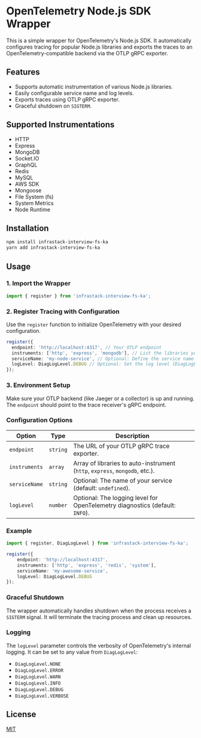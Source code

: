 # OpenTelemetry Node.js SDK Wrapper

This is a simple wrapper for OpenTelemetry's Node.js SDK. It automatically configures tracing for popular Node.js libraries and exports the traces to an OpenTelemetry-compatible backend via the OTLP gRPC exporter.

## Features
- Supports automatic instrumentation of various Node.js libraries.
- Easily configurable service name and log levels.
- Exports traces using OTLP gRPC exporter.
- Graceful shutdown on `SIGTERM`.

## Supported Instrumentations
- HTTP
- Express
- MongoDB
- Socket.IO
- GraphQL
- Redis
- MySQL
- AWS SDK
- Mongoose
- File System (fs)
- System Metrics
- Node Runtime

## Installation

```bash
npm install infrastack-interview-fs-ka
yarn add infrastack-interview-fs-ka
```

## Usage

### 1. Import the Wrapper

```typescript
import { register } from 'infrastack-interview-fs-ka';
```

### 2. Register Tracing with Configuration

Use the `register` function to initialize OpenTelemetry with your desired configuration.

```typescript
register({
  endpoint: 'http://localhost:4317', // Your OTLP endpoint
  instruments: ['http', 'express', 'mongodb'], // List the libraries you want to instrument
  serviceName: 'my-node-service', // Optional: Define the service name
  logLevel: DiagLogLevel.DEBUG // Optional: Set the log level (DiagLogLevel)
});
```

### 3. Environment Setup

Make sure your OTLP backend (like Jaeger or a collector) is up and running. The `endpoint` should point to the trace receiver's gRPC endpoint.

### Configuration Options

| Option         | Type     | Description                                                                 |
|----------------|----------|-----------------------------------------------------------------------------|
| `endpoint`     | `string` | The URL of your OTLP gRPC trace exporter.                                    |
| `instruments`  | `array`  | Array of libraries to auto-instrument (`http`, `express`, `mongodb`, etc.).   |
| `serviceName`  | `string` | Optional: The name of your service (default: `undefined`).                   |
| `logLevel`     | `number` | Optional: The logging level for OpenTelemetry diagnostics (default: `INFO`). |

### Example

```typescript
import { register, DiagLogLevel } from 'infrastack-interview-fs-ka';

register({
    endpoint: 'http://localhost:4317',
    instruments: ['http', 'express', 'redis', 'system'],
    serviceName: 'my-awesome-service',
    logLevel: DiagLogLevel.DEBUG
});
```

### Graceful Shutdown

The wrapper automatically handles shutdown when the process receives a `SIGTERM` signal. It will terminate the tracing process and clean up resources.

### Logging

The `logLevel` parameter controls the verbosity of OpenTelemetry's internal logging. It can be set to any value from `DiagLogLevel`:
- `DiagLogLevel.NONE`
- `DiagLogLevel.ERROR`
- `DiagLogLevel.WARN`
- `DiagLogLevel.INFO`
- `DiagLogLevel.DEBUG`
- `DiagLogLevel.VERBOSE`

## License
[MIT](LICENSE)
